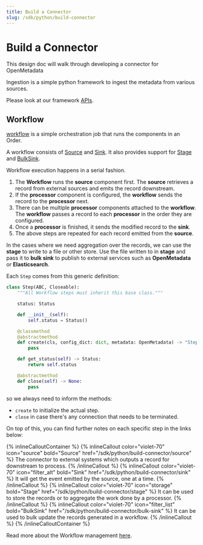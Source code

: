 ```yaml
---
title: Build a Connector
slug: /sdk/python/build-connector
---
```


# Build a Connector

This design doc will walk through developing a connector for OpenMetadata

Ingestion is a simple python framework to ingest the metadata from various sources.

Please look at our framework [APIs](https://github.com/open-metadata/OpenMetadata/tree/main/ingestion/src/metadata/ingestion/api).

## Workflow

[workflow](https://github.com/open-metadata/OpenMetadata/blob/main/ingestion/src/metadata/ingestion/api/workflow.py) is a simple orchestration job that runs the components in an Order.

A workflow consists of [Source](/sdk/python/build-connector/source) and [Sink](/sdk/python/build-connector/sink). It also provides support for [Stage](/sdk/python/build-connector/stage) and [BulkSink](/sdk/python/build-connector/bulk-sink).

Workflow execution happens in a serial fashion.

1. The **Workflow** runs the **source** component first. The **source** retrieves a record from external sources and emits the record downstream.
2. If the **processor** component is configured, the **workflow** sends the record to the **processor** next.
3. There can be multiple **processor** components attached to the **workflow**. The **workflow** passes a record to each **processor** in the order they are configured.
4. Once a **processor** is finished, it sends the modified record to the **sink**.
5. The above steps are repeated for each record emitted from the **source**.

In the cases where we need aggregation over the records, we can use the **stage** to write to a file or other store. Use the file written to in **stage** and pass it to **bulk sink** to publish to external services such as **OpenMetadata** or **Elasticsearch**.

Each `Step` comes from this generic definition:

```python
class Step(ABC, Closeable):
    """All Workflow steps must inherit this base class."""

    status: Status

    def __init__(self):
        self.status = Status()

    @classmethod
    @abstractmethod
    def create(cls, config_dict: dict, metadata: OpenMetadata) -> "Step":
        pass

    def get_status(self) -> Status:
        return self.status

    @abstractmethod
    def close(self) -> None:
        pass
```

so we always need to inform the methods:
- `create` to initialize the actual step.
- `close` in case there's any connection that needs to be terminated.

On top of this, you can find further notes on each specific step in the links below:

{% inlineCalloutContainer %}
  {% inlineCallout
    color="violet-70"
    icon="source"
    bold="Source"
    href="/sdk/python/build-connector/source" %}
    The connector to external systems which outputs a record for downstream to process.
  {% /inlineCallout %}
  {% inlineCallout
    color="violet-70"
    icon="filter_alt"
    bold="Sink"
    href="/sdk/python/build-connector/sink" %}
    It will get the event emitted by the source, one at a time.
  {% /inlineCallout %}
  {% inlineCallout
    color="violet-70"
    icon="storage"
    bold="Stage"
    href="/sdk/python/build-connector/stage" %}
    It can be used to store the records or to aggregate the work done by a processor.
  {% /inlineCallout %}
  {% inlineCallout
    color="violet-70"
    icon="filter_list"
    bold="BulkSink"
    href="/sdk/python/build-connector/bulk-sink" %}
    It can be used to bulk update the records generated in a workflow.
  {% /inlineCallout %}
{% /inlineCalloutContainer %}

Read more about the Workflow management [here](https://github.com/open-metadata/OpenMetadata/blob/main/ingestion/src/metadata/workflow/README.md).

